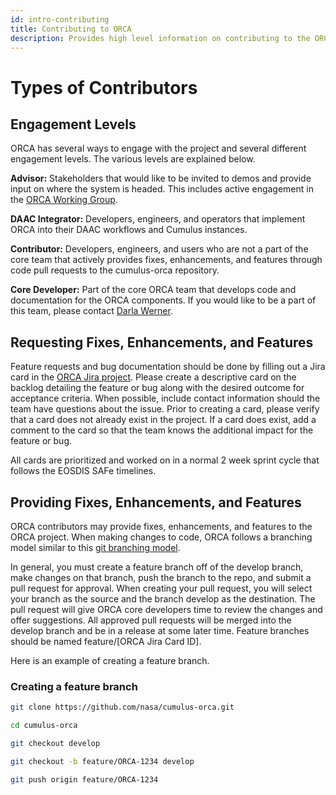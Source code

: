 ```yaml
---
id: intro-contributing
title: Contributing to ORCA
description: Provides high level information on contributing to the ORCA project.
---
```

# Types of Contributors
## Engagement Levels
ORCA has several ways to engage with the project and several different
engagement levels. The various levels are explained below.

**Advisor:**  Stakeholders that would like to be invited to demos and
provide input on where the system is headed. This includes active engagement
in the [ORCA Working Group](https://wiki.earthdata.nasa.gov/display/CUMULUS/ORCA+Working+Group).

**DAAC Integrator:**  Developers, engineers, and operators that implement
ORCA into their DAAC workflows and Cumulus instances.

**Contributor:**  Developers, engineers, and users who are not a
part of the core team that actively provides fixes, enhancements,
and features through code pull requests to the cumulus-orca
repository.

**Core Developer:**  Part of the core ORCA team that develops code and
documentation for the ORCA components. If you would like to be a part of
this team, please contact [Darla Werner](mailto:dwerner@contractor.usgs.gov?subject=Join%20ORCA%20Core%20Development%20Team).


## Requesting Fixes, Enhancements, and Features
Feature requests and bug documentation should be done by filling out a Jira
card in the [ORCA Jira project](https://bugs.earthdata.nasa.gov/secure/RapidBoard.jspa?rapidView=985&projectKey=ORCA&view=planning.nodetail).
Please create a descriptive card on the backlog detailing the feature or
bug along with the desired outcome for acceptance criteria. When possible,
include contact information should the team have questions about the issue.
Prior to creating a card, please verify that a card does not already exist
in the project. If a card does exist, add a comment to the card so that the
team knows the additional impact for the feature or bug.

All cards are prioritized and worked on in a normal 2 week sprint cycle
that follows the EOSDIS SAFe timelines.

## Providing Fixes, Enhancements, and Features
ORCA contributors may provide fixes, enhancements, and features to the ORCA
project. When making changes to code, ORCA follows a branching model
similar to this [git branching model](https://nvie.com/posts/a-successful-git-branching-model/).

In general, you must create a feature branch off of the develop branch, make
changes on that branch, push the branch to the repo, and submit a pull
request for approval. When creating your pull request, you will select your
branch as the source and the branch develop as the destination. The pull
request will give ORCA core developers time to review the changes and offer
suggestions. All approved pull requests will be merged into the develop
branch and be in a release at some later time. Feature branches should be
named feature/[ORCA Jira Card ID].

Here is an example of creating a feature branch.

### Creating a feature branch

```bash
git clone https://github.com/nasa/cumulus-orca.git

cd cumulus-orca

git checkout develop

git checkout -b feature/ORCA-1234 develop

git push origin feature/ORCA-1234
```

